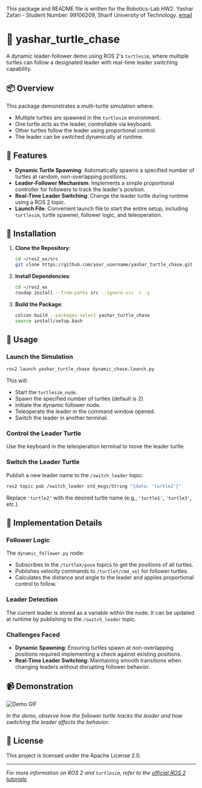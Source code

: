 This package and README file is written for the Robotics-Lab HW2. Yashar Zafari - Student Number: 99106209, Sharif University of Technology. [email](mailto:zafari.h.yashar@gmail.com)

# 🐢 yashar_turtle_chase

A dynamic leader-follower demo using ROS 2's `turtlesim`, where multiple turtles can follow a designated leader with real-time leader switching capability.

## 📦 Overview

This package demonstrates a multi-turtle simulation where:

- Multiple turtles are spawned in the `turtlesim` environment.
- One turtle acts as the leader, controllable via keyboard.
- Other turtles follow the leader using proportional control.
- The leader can be switched dynamically at runtime.

## 🧰 Features

- **Dynamic Turtle Spawning**: Automatically spawns a specified number of turtles at random, non-overlapping positions.
- **Leader-Follower Mechanism**: Implements a simple proportional controller for followers to track the leader's position.
- **Real-Time Leader Switching**: Change the leader turtle during runtime using a ROS 2 topic.
- **Launch File**: Convenient launch file to start the entire setup, including `turtlesim`, turtle spawner, follower logic, and teleoperation.

## 🚀 Installation

1. **Clone the Repository**:

   ```bash
   cd ~/ros2_ws/src
   git clone https://github.com/your_username/yashar_turtle_chase.git

2. **Install Dependencies**:

   ```bash
   cd ~/ros2_ws
   rosdep install --from-paths src --ignore-src -r -y
   ```

3. **Build the Package**:

   ```bash
   colcon build --packages-select yashar_turtle_chase
   source install/setup.bash
   ```

## 🧪 Usage

### Launch the Simulation

```bash
ros2 launch yashar_turtle_chase dynamic_chase.launch.py
```

This will:

- Start the `turtlesim_node`.
- Spawn the specified number of turtles (default is 2).
- Initiate the dynamic follower node.
- Teleoperate the leader in the command window opened.
- Switch the leader in another terminal.

### Control the Leader Turtle

Use the keyboard in the teleoperation terminal to move the leader turtle.

### Switch the Leader Turtle

Publish a new leader name to the `/switch_leader` topic:

```bash
ros2 topic pub /switch_leader std_msgs/String "{data: 'turtle2'}"
```

Replace `'turtle2'` with the desired turtle name (e.g., `'turtle1'`, `'turtle3'`, etc.).

## 🧠 Implementation Details

### Follower Logic

The `dynamic_follower.py` node:

- Subscribes to the `/turtleX/pose` topics to get the positions of all turtles.
- Publishes velocity commands to `/turtleY/cmd_vel` for follower turtles.
- Calculates the distance and angle to the leader and applies proportional control to follow.

### Leader Detection

The current leader is stored as a variable within the node. It can be updated at runtime by publishing to the `/switch_leader` topic.

### Challenges Faced

- **Dynamic Spawning**: Ensuring turtles spawn at non-overlapping positions required implementing a check against existing positions.
- **Real-Time Leader Switching**: Maintaining smooth transitions when changing leaders without disrupting follower behavior.

## 📹 Demonstration

![Demo GIF](path_to_demo.gif)

*In the demo, observe how the follower turtle tracks the leader and how switching the leader affects the behavior.*

## 📝 License

This project is licensed under the Apache License 2.0.

---

*For more information on ROS 2 and `turtlesim`, refer to the [official ROS 2 tutorials](https://docs.ros.org/en/foxy/Tutorials/Beginner-CLI-Tools/Introducing-Turtlesim/Introducing-Turtlesim.html).*

